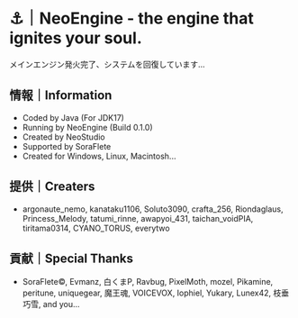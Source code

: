 # ⚓｜NeoEngine - the engine that ignites your soul.
メインエンジン発火完了、システムを回復しています...

## 情報｜Information
* Coded by Java (For JDK17)
* Running by NeoEngine (Build 0.1.0)
* Created by NeoStudio
* Supported by SoraFlete
* Created for Windows, Linux, Macintosh...

## 提供｜Creaters
* argonaute_nemo, kanataku1106, Soluto3090, crafta_256, Riondaglaus, Princess_Melody, tatumi_rinne, awapyoi_431, taichan_voidPIA, tiritama0314, CYANO_TORUS, everytwo

## 貢献｜Special Thanks
* SoraFlete©, Evmanz, 白くまP, Ravbug, PixelMoth, mozel, Pikamine, peritune, uniquegear, 魔王魂, VOICEVOX, Iophiel, Yukary, Lunex42, 枝垂巧雪, and you...
